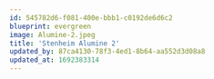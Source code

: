 ```yaml
---
id: 545782d6-f081-400e-bbb1-c0192de6d6c2
blueprint: evergreen
image: Alumine-2.jpeg
title: 'Stenheim Alumine 2'
updated_by: 87ca4130-78f3-4ed1-8b64-aa552d3d08a8
updated_at: 1692383314
---
```

